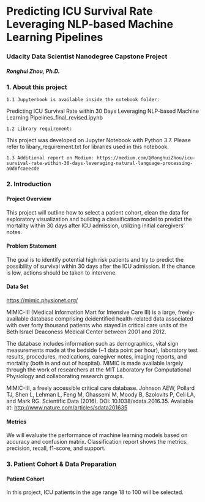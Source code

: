 # Predicting ICU Survival Rate Leveraging NLP-based Machine Learning Pipelines
 ### Udacity Data Scientist Nanodegree Capstone Project 
 ##### Ronghui Zhou, Ph.D.

### 1. About this project
    1.1 Jupyterbook is available inside the notebook folder:

Predicting ICU Survival Rate within 30 Days Leveraging NLP-based Machine Learning Pipelines_final_revised.ipynb

    1.2 Library requirement:

This project was developed on Jupyter Notebook with Python 3.7. Please refer to libary_requirement.txt for libraries used in this notebook.

    1.3 Additional report on Medium: https://medium.com/@RonghuiZhou/icu-survival-rate-within-30-days-leveraging-natural-language-processing-a0d8fcaeecde

### 2. Introduction  
#### Project Overview 
This project will outline how to select a patient cohort, clean the data for exploratory visualization and building a classification model to predict the mortality within 30 days after ICU admission, utilizing initial caregivers’ notes.

#### Problem Statement 
The goal is to identify potential high risk patients and try to predict the possibility of survival within 30 days after the ICU admission. If the chance is low, actions should be taken to intervene.

#### Data Set 
https://mimic.physionet.org/ 

MIMIC-III (Medical Information Mart for Intensive Care III) is a large, freely-available database comprising deidentified health-related data associated with over forty thousand patients who stayed in critical care units of the Beth Israel Deaconess Medical Center between 2001 and 2012. 

The database includes information such as demographics, vital sign measurements made at the bedside (~1 data point per hour), laboratory test results, procedures, medications, caregiver notes, imaging reports, and mortality (both in and out of hospital).
MIMIC is made available largely through the work of researchers at the MIT Laboratory for Computational Physiology and collaborating research groups. 

MIMIC-III, a freely accessible critical care database. Johnson AEW, Pollard TJ, Shen L, Lehman L, Feng M, Ghassemi M, Moody B, Szolovits P, Celi LA, and Mark RG. Scientific Data (2016). DOI: 10.1038/sdata.2016.35.
Available at: http://www.nature.com/articles/sdata201635

#### Metrics  
We will evaluate the performance of machine learning models based on accuracy and confusion matrix.
Classification report shows the metrics: precision, recall, f1-score, and support.

### 3. Patient Cohort & Data Preparation
#### Patient Cohort

In this project, ICU patients in the age range 18 to 100 will be selected.

